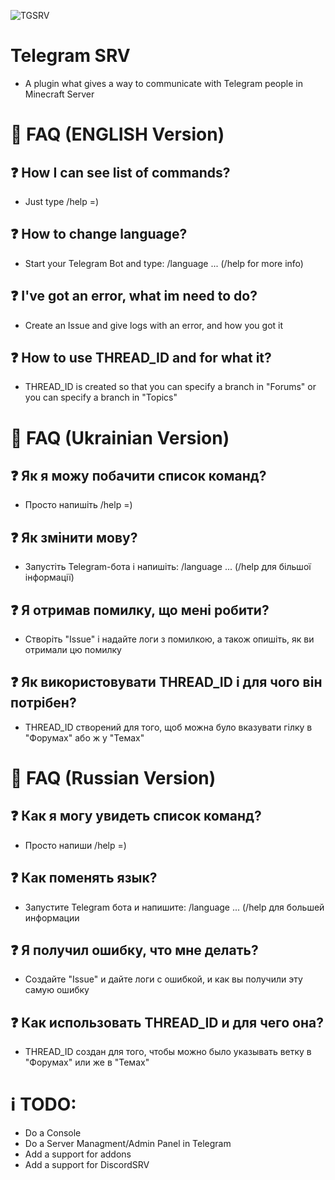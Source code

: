 ![TGSRV](https://cdn.modrinth.com/data/g4EhlJuL/35cf4bbdcb3a514d62040c84dbf8c4326a1e74c1_96.webp) 
# Telegram SRV
- A plugin what gives a way to communicate with Telegram people in Minecraft Server

# 📃 FAQ (ENGLISH Version)
## ❓ How I can see list of commands?
- Just type /help =)
## ❓ How to change language?
- Start your Telegram Bot and type: /language ... (/help for more info)
## ❓ I've got an error, what im need to do?
- Create an Issue and give logs with an error, and how you got it
## ❓ How to use THREAD_ID and for what it?
- THREAD_ID is created so that you can specify a branch in "Forums" or you can specify a branch in "Topics"

# 📃 FAQ (Ukrainian Version)
## ❓ Як я можу побачити список команд?
- Просто напишіть /help =)
## ❓ Як змінити мову?
- Запустіть Telegram-бота і напишіть: /language ... (/help для більшої інформації)
## ❓ Я отримав помилку, що мені робити?
- Створіть "Issue" і надайте логи з помилкою, а також опишіть, як ви отримали цю помилку
## ❓ Як використовувати THREAD_ID і для чого він потрібен?
- THREAD_ID створений для того, щоб можна було вказувати гілку в "Форумах" або ж у "Темах"

# 📃 FAQ (Russian Version)
## ❓ Как я могу увидеть список команд?
- Просто напиши /help =)
## ❓ Как поменять язык?
- Запустите Telegram бота и напишите: /language ... (/help для большей информации
## ❓ Я получил ошибку, что мне делать?
- Создайте "Issue" и дайте логи с ошибкой, и как вы получили эту самую ошибку
## ❓ Как использовать THREAD_ID и для чего она?
- THREAD_ID создан для того, чтобы можно было указывать ветку в "Форумах" или же в "Темах"

# ℹ️ TODO:
- Do a Console
- Do a Server Managment/Admin Panel in Telegram
- Add a support for addons
- Add a support for DiscordSRV